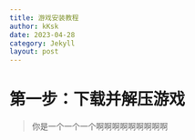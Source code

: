 ```yaml
---
title: 游戏安装教程
author: kKsk
date: 2023-04-28
category: Jekyll
layout: post
---
```


# 第一步：下载并解压游戏

> 你是一个一个一个啊啊啊啊啊啊啊啊啊